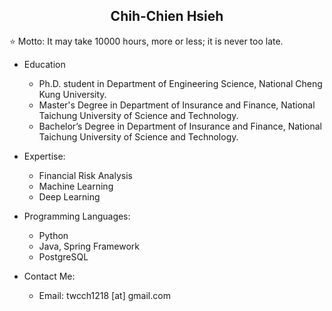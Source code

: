 <h2 align="center">Chih-Chien Hsieh</h2>

⭐ Motto: It may take 10000 hours, more or less; it is never too late.

- Education
  - Ph.D. student in Department of Engineering Science, National Cheng Kung University.
  - Master's Degree in Department of Insurance and Finance, National Taichung University of Science and Technology.
  - Bachelor’s Degree in Department of Insurance and Finance, National Taichung University of Science and Technology.

- Expertise:
  - Financial Risk Analysis
  - Machine Learning
  - Deep Learning

- Programming Languages:
  - Python
  - Java, Spring Framework
  - PostgreSQL

- Contact Me:
  - Email: twcch1218 [at] gmail.com

